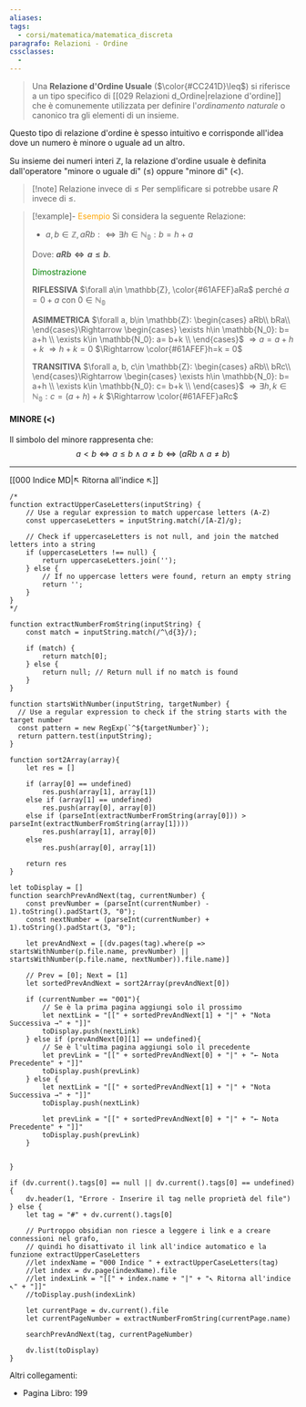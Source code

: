 ```yaml
---
aliases: 
tags:
  - corsi/matematica/matematica_discreta
paragrafo: Relazioni - Ordine
cssclasses:
  - 
---
```

>Una **Relazione d'Ordine Usuale** ($\color{#CC241D}\leq$) si riferisce a un tipo specifico di [[029 Relazioni d_Ordine|relazione d'ordine]] che è comunemente utilizzata per definire l'*ordinamento naturale* o canonico tra gli elementi di un insieme. 

Questo tipo di relazione d'ordine è spesso intuitivo e corrisponde all'idea dove un numero è minore o uguale ad un altro.

Su insieme dei numeri interi $\mathbb{Z}$, la relazione d'ordine usuale è definita dall'operatore "minore o uguale di" ($\leq$) oppure "minore di" ($<$).

> [!note] Relazione invece di $\leq$
> Per semplificare si potrebbe usare $R$ invece di $\leq$.

> [!example]- <font color="orange">Esempio</font>
>Si considera la seguente Relazione:
>- $a, b\in \mathbb{Z}, aRb :\iff \exists h\in \mathbb{N_0}: b=h+a$
>
>Dove: **$aRb\iff a\leq b$**.
>
><font color="green">Dimostrazione</font>
>
>**RIFLESSIVA**
>$\forall a\in \mathbb{Z}, \color{#61AFEF}aRa$ 
>perché $a=0+a$ con $0\in \mathbb{N_0}$
>
>**ASIMMETRICA**
>$\forall a, b\in \mathbb{Z}:
>\begin{cases}
>aRb\\
>bRa\\
>\end{cases}\Rightarrow
>\begin{cases}
>\exists h\in \mathbb{N_0}: b= a+h \\
>\exists k\in \mathbb{N_0}: a= b+k \\
>\end{cases}$
>$\Rightarrow a = a+h+k$ 
>$\Rightarrow h+k = 0$
>$\Rightarrow \color{#61AFEF}h=k = 0$
>
>**TRANSITIVA**
>$\forall a, b, c\in \mathbb{Z}:
>\begin{cases}
>aRb\\
>bRc\\
>\end{cases}\Rightarrow
>\begin{cases}
>\exists h\in \mathbb{N_0}: b= a+h \\
>\exists k\in \mathbb{N_0}: c= b+k \\
>\end{cases}$
>$\Rightarrow \exists h, k\in \mathbb{N_0}: c = (a+h)+k$ 
>$\Rightarrow \color{#61AFEF}aRc$
#### MINORE ($<$)
Il simbolo del minore rappresenta che:
$$a<b\iff a\leq b \land a\neq b \iff (aRb \land a\neq b)$$

___
[[000 Indice MD|↖ Ritorna all'indice ↖]]

```dataviewjs
/*
function extractUpperCaseLetters(inputString) {
	// Use a regular expression to match uppercase letters (A-Z)
	const uppercaseLetters = inputString.match(/[A-Z]/g);
	
	// Check if uppercaseLetters is not null, and join the matched letters into a string
	if (uppercaseLetters !== null) {
		return uppercaseLetters.join('');
	} else {
	    // If no uppercase letters were found, return an empty string
	    return '';
	}
}
*/

function extractNumberFromString(inputString) {
	const match = inputString.match(/^\d{3}/);
	
	if (match) {
		return match[0];
	} else {
		return null; // Return null if no match is found
	}
}

function startsWithNumber(inputString, targetNumber) {
  // Use a regular expression to check if the string starts with the target number
  const pattern = new RegExp(`^${targetNumber}`);
  return pattern.test(inputString);
}

function sort2Array(array){
	let res = []
	
	if (array[0] == undefined)
		res.push(array[1], array[1])
	else if (array[1] == undefined)
		res.push(array[0], array[0])
	else if (parseInt(extractNumberFromString(array[0])) > parseInt(extractNumberFromString(array[1])))
		res.push(array[1], array[0])
	else
		res.push(array[0], array[1])
	
	return res
}

let toDisplay = []
function searchPrevAndNext(tag, currentNumber) {
	const prevNumber = (parseInt(currentNumber) - 1).toString().padStart(3, "0");
	const nextNumber = (parseInt(currentNumber) + 1).toString().padStart(3, "0");
	
	let prevAndNext = [(dv.pages(tag).where(p => startsWithNumber(p.file.name, prevNumber) || startsWithNumber(p.file.name, nextNumber)).file.name)]
	
	// Prev = [0]; Next = [1]
	let sortedPrevAndNext = sort2Array(prevAndNext[0])
	
	if (currentNumber == "001"){ 
		// Se è la prima pagina aggiungi solo il prossimo
		let nextLink = "[[" + sortedPrevAndNext[1] + "|" + "Nota Successiva →" + "]]"
		toDisplay.push(nextLink)
	} else if (prevAndNext[0][1] == undefined){
		// Se è l'ultima pagina aggiungi solo il precedente
		let prevLink = "[[" + sortedPrevAndNext[0] + "|" + "← Nota Precedente" + "]]"
		toDisplay.push(prevLink)
	} else {
		let nextLink = "[[" + sortedPrevAndNext[1] + "|" + "Nota Successiva →" + "]]"
		toDisplay.push(nextLink)
		
		let prevLink = "[[" + sortedPrevAndNext[0] + "|" + "← Nota Precedente" + "]]"
		toDisplay.push(prevLink)
	}
	
	
}

if (dv.current().tags[0] == null || dv.current().tags[0] == undefined){
	dv.header(1, "Errore - Inserire il tag nelle proprietà del file")
} else {
	let tag = "#" + dv.current().tags[0]

	// Purtroppo obsidian non riesce a leggere i link e a creare connessioni nel grafo,
	// quindi ho disattivato il link all'indice automatico e la funzione extractUpperCaseLetters
	//let indexName = "000 Indice " + extractUpperCaseLetters(tag)
	//let index = dv.page(indexName).file
	//let indexLink = "[[" + index.name + "|" + "↖ Ritorna all'indice ↖" + "]]"
	//toDisplay.push(indexLink)
	
	let currentPage = dv.current().file
	let currentPageNumber = extractNumberFromString(currentPage.name)
	
	searchPrevAndNext(tag, currentPageNumber)
	
	dv.list(toDisplay)
}
```

Altri collegamenti: 
- Pagina Libro: 199